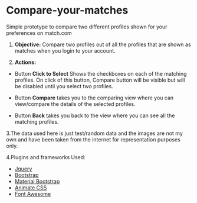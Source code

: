 # Compare-your-matches
Simple prototype to compare two different profiles shown for your preferences on match.com

1. **Objective:**
  Compare two profiles out of all the profiles that are shown as matches when you login to your account.

2. **Actions:**
  * Button **Click to Select** Shows the checkboxes on each of the matching profiles. 
  On click of this button, Compare button will be visible but will be disabled until you select two profiles.

  * Button **Compare** takes you to the comparing view where you can view/compare the details of the selected profiles.

  * Button **Back** takes you back to the view where you can see all the matching profiles.

3.The data used here is just test/random data and the images are not my own and have been taken from the internet for representation purposes only.

4.Plugins and frameworks Used:

  * [Jquery](https://jquery.com/)
  * [Bootstrap](http://getbootstrap.com/css/)
  * [Material Bootstrap](https://fezvrasta.github.io/bootstrap-material-design/)
  * [Animate CSS](https://daneden.github.io/animate.css/)
  * [Font Awesome](https://fortawesome.github.io/Font-Awesome/)
  
